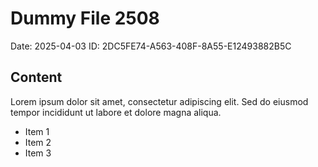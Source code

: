 # Dummy File 2508

Date: 2025-04-03
ID: 2DC5FE74-A563-408F-8A55-E12493882B5C

## Content

Lorem ipsum dolor sit amet, consectetur adipiscing elit.
Sed do eiusmod tempor incididunt ut labore et dolore magna aliqua.

* Item 1
* Item 2
* Item 3

